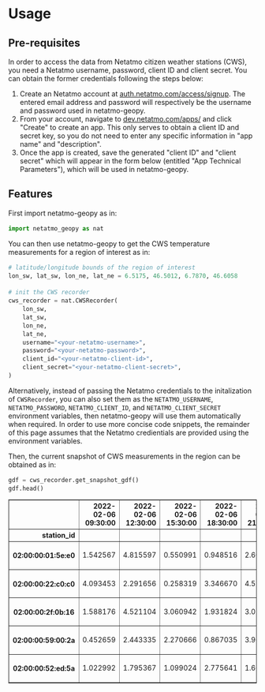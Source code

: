 # Usage

## Pre-requisites

In order to access the data from Netatmo citizen weather stations (CWS), you need a Netatmo username, password, client ID and client secret. You can obtain the former credentials following the steps below:

1. Create an Netatmo account at [auth.netatmo.com/access/signup](https://auth.netatmo.com/access/signup). The entered email address and password will respectively be the username and password used in netatmo-geopy.
2. From your account, navigate to [dev.netatmo.com/apps/](https://dev.netatmo.com/apps) and click "Create" to create an app. This only serves to obtain a client ID and secret key, so you do not need to enter any specific information in "app name" and "description".
3. Once the app is created, save the generated "client ID" and "client secret" which will appear in the form below (entitled "App Technical Parameters"), which will be used in netatmo-geopy.

## Features

First import netatmo-geopy as in:

```python
import netatmo_geopy as nat
```

You can then use netatmo-geopy to get the CWS temperature measurements for a region of interest as in:

```python
# latitude/longitude bounds of the region of interest
lon_sw, lat_sw, lon_ne, lat_ne = 6.5175, 46.5012, 6.7870, 46.6058

# init the CWS recorder
cws_recorder = nat.CWSRecorder(
    lon_sw,
    lat_sw,
    lon_ne,
    lat_ne,
    username="<your-netatmo-username>",
    password="<your-netatmo-password>",
    client_id="<your-netatmo-client-id>",
    client_secret="<your-netatmo-client-secret>",
)
```

Alternatively, instead of passing the Netatmo credentials to the initalization of `CWSRecorder`, you can also set them as the `NETATMO_USERNAME`, `NETATMO_PASSWORD`, `NETATMO_CLIENT_ID`, and `NETATMO_CLIENT_SECRET` environment variables, then netatmo-geopy will use them automatically when required. In order to use more concise code snippets, the remainder of this page assumes that the Netatmo credientials are provided using the environment variables.

Then, the current snapshot of CWS measurements in the region can be obtained as in:

```python
gdf = cws_recorder.get_snapshot_gdf()
gdf.head()
```

<div>
    <style scoped>
     .dataframe tbody tr th:only-of-type {
         vertical-align: middle;
     }

     .dataframe tbody tr th {
         vertical-align: top;
     }

     .dataframe thead th {
         text-align: right;
     }
    </style>
    <table border="1" class="dataframe">
        <thead>
            <tr style="text-align: right;">
                <th></th>
                <th>2022-02-12T19:13</th>
                <th>geometry</th>
            </tr>
            <tr>
                <th>station_id</th>
                <th></th>
                <th></th>
            </tr>
        </thead>
        <tbody>
            <tr>
                <th>02:00:00:01:5e:e0</th>
                <td>6.6</td>
                <td>POINT (6.82799 46.47089)</td>
            </tr>
            <tr>
                <th>02:00:00:22:c0:c0</th>
                <td>4.9</td>
                <td>POINT (6.82904 46.47005)</td>
            </tr>
            <tr>
                <th>02:00:00:2f:0b:16</th>
                <td>3.5</td>
                <td>POINT (6.82516 46.47294)</td>
            </tr>
            <tr>
                <th>02:00:00:59:00:2a</th>
                <td>3.8</td>
                <td>POINT (6.84547 46.46779)</td>
            </tr>
            <tr>
                <th>02:00:00:52:ed:5a</th>
                <td>3.8</td>
                <td>POINT (6.87359 46.47067)</td>
            </tr>
        </tbody>
    </table>
</div>

You can also use the `plot_snapshot` to plot the data on a map:

```python
nat.plot_snapshot(gdf)
```

![lausanne-snapshot](https://github.com/martibosch/netatmo-geopy/raw/main/docs/figures/lausanne.png)

### Schedule a periodic job to record CWS data for a region

It is possible to use netatmo-geopy to set up a periodic job to record CWS measurements. To that end, you need to provide the `time_unit` argument to the initialization of `CWSRecorder`, as in:

```python
snapshot_data_dir = "data/lausanne"
cws_recorder = nat.CWSRecorder(
    lon_sw, lat_sw, lon_ne, lat_ne, dst_dir=snapshot_data_dir, time_unit="hour"
)
```

which will dump an hourly snapshot of CWS measurements to the directory specified with the `dst_dir` argument. The `time_unit` argument can be combined with the `interval`, `at` and `until` arguments, e.g., the following task will record the CWS measurements of the region at the 30th minute of every three hours for the next 24 hours:

```python
from datetime import datetime, timedelta

cws_recorder = nat.CWSRecorder(
    lon_sw,
    lat_sw,
    lon_ne,
    lat_ne,
    dst_dir=snapshot_data_dir,
    time_unit="hours",
    interval=3
    at=":30",
    until=datetime.now() + timedelta(hours=24),
)
```

See [the documentation of schedule](https://schedule.readthedocs.io/) for more examples on scheduling periodic jobs.

**Note that Netatmo CWS data are measured every 5 minutes by the modules and sent to the servers every 10 minutes, so the period when recording CWS data should not be shorter than 10 minutes.**

### Assemble CWS snapshots into a single time-series geo-data frame

After a time series of snapshots have been dumped to a directory, the `CWSDataset` class can be used to assemble the data into a single geo-data frame, i.e., the `ts_gdf` attribute:

```python
cws_dataset = nat.CWSDataset(snapshot_data_dir=snapshot_data_dir)
cws_dataset.ts_gdf.head()
```

<div>
<style scoped>
    .dataframe tbody tr th:only-of-type {
        vertical-align: middle;
    }

    .dataframe tbody tr th {
        vertical-align: top;
    }

    .dataframe thead th {
        text-align: right;
    }
</style>
<table border="1" class="dataframe">
  <thead>
    <tr style="text-align: right;">
      <th></th>
      <th>2022-02-06 09:30:00</th>
      <th>2022-02-06 12:30:00</th>
      <th>2022-02-06 15:30:00</th>
      <th>2022-02-06 18:30:00</th>
      <th>2022-02-06 21:30:00</th>
      <th>2022-02-07 00:30:00</th>
      <th>2022-02-07 03:30:00</th>
      <th>2022-02-07 06:30:00</th>
      <th>geometry</th>
    </tr>
    <tr>
      <th>station_id</th>
      <th></th>
      <th></th>
      <th></th>
      <th></th>
      <th></th>
      <th></th>
      <th></th>
      <th></th>
      <th></th>
    </tr>
  </thead>
  <tbody>
    <tr>
      <th>02:00:00:01:5e:e0</th>
      <td>1.542567</td>
      <td>4.815597</td>
      <td>0.550991</td>
      <td>0.948516</td>
      <td>2.600634</td>
      <td>0.312831</td>
      <td>3.088689</td>
      <td>3.442664</td>
      <td>POINT (6.82799 46.47089)</td>
    </tr>
    <tr>
      <th>02:00:00:22:c0:c0</th>
      <td>4.093453</td>
      <td>2.291656</td>
      <td>0.258319</td>
      <td>3.346670</td>
      <td>4.571841</td>
      <td>2.299931</td>
      <td>0.447544</td>
      <td>4.558038</td>
      <td>POINT (6.82904 46.47005)</td>
    </tr>
    <tr>
      <th>02:00:00:2f:0b:16</th>
      <td>1.588176</td>
      <td>4.521104</td>
      <td>3.060942</td>
      <td>1.931824</td>
      <td>3.027879</td>
      <td>2.567090</td>
      <td>1.326534</td>
      <td>0.043705</td>
      <td>POINT (6.82516 46.47294)</td>
    </tr>
    <tr>
      <th>02:00:00:59:00:2a</th>
      <td>0.452659</td>
      <td>2.443335</td>
      <td>2.270666</td>
      <td>0.867035</td>
      <td>3.965786</td>
      <td>2.200247</td>
      <td>3.443507</td>
      <td>1.314949</td>
      <td>POINT (6.84547 46.46779)</td>
    </tr>
    <tr>
      <th>02:00:00:52:ed:5a</th>
      <td>1.022992</td>
      <td>1.795367</td>
      <td>1.099024</td>
      <td>2.775641</td>
      <td>1.663362</td>
      <td>1.033040</td>
      <td>1.875658</td>
      <td>1.031009</td>
      <td>POINT (6.87359 46.47067)</td>
    </tr>
  </tbody>
</table>
</div>
